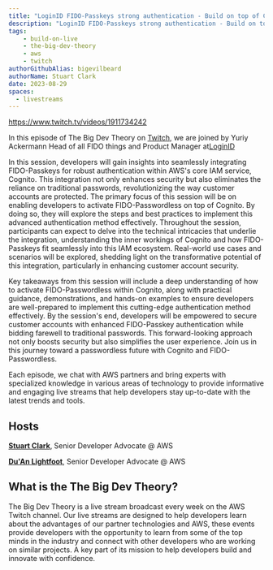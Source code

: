 ```yaml
---
title: "LoginID FIDO-Passkeys strong authentication - Build on top of Cognito | The Big Dev Theory | S3 | Ep.5 Show Notes"
description: "LoginID FIDO-Passkeys strong authentication - Build on top of Cognito"
tags:
    - build-on-live
    - the-big-dev-theory
    - aws
    - twitch
authorGithubAlias: bigevilbeard
authorName: Stuart Clark
date: 2023-08-29
spaces:
  - livestreams
---
```


https://www.twitch.tv/videos/1911734242

In this episode of The Big Dev Theory on [Twitch](https://www.twitch.tv/videos/1911734242), we are joined by Yuriy Ackermann Head of all FIDO things and Product Manager at[LoginID](https://loginid.io/)


In this session, developers will gain insights into seamlessly integrating FIDO-Passkeys for robust authentication within AWS's core IAM service, Cognito. This integration not only enhances security but also eliminates the reliance on traditional passwords, revolutionizing the way customer accounts are protected. The primary focus of this session will be on enabling developers to activate FIDO-Passwordless on top of Cognito. By doing so, they will explore the steps and best practices to implement this advanced authentication method effectively. Throughout the session, participants can expect to delve into the technical intricacies that underlie the integration, understanding the inner workings of Cognito and how FIDO-Passkeys fit seamlessly into this IAM ecosystem. Real-world use cases and scenarios will be explored, shedding light on the transformative potential of this integration, particularly in enhancing customer account security.

Key takeaways from this session will include a deep understanding of how to activate FIDO-Passwordless within Cognito, along with practical guidance, demonstrations, and hands-on examples to ensure developers are well-prepared to implement this cutting-edge authentication method effectively. By the session's end, developers will be empowered to secure customer accounts with enhanced FIDO-Passkey authentication while bidding farewell to traditional passwords. This forward-looking approach not only boosts security but also simplifies the user experience. Join us in this journey toward a passwordless future with Cognito and FIDO-Passwordless.

Each episode, we chat with AWS partners and bring experts with specialized knowledge in various areas of technology to provide informative and engaging live streams that help developers stay up-to-date with the latest trends and tools.

## Hosts

[**Stuart Clark**](https://twitter.com/bigevilbeard), Senior Developer Advocate @ AWS

[**Du'An Lightfoot**](https://twitter.com/labeveryday), Senior Developer Advocate @ AWS

## What is the The Big Dev Theory?

 The Big Dev Theory is a live stream broadcast every week on the AWS Twitch channel. Our live streams are designed to help developers learn about the advantages of our partner technologies and AWS, these events provide developers with the opportunity to learn from some of the top minds in the industry and connect with other developers who are working on similar projects. A key part of its mission to help developers build and innovate with confidence.
